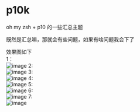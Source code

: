 # p10k
oh my zsh + p10 的一些汇总主题

既然是汇总嘛，那就会有些问题，如果有啥问题我会下了

效果图如下  
1：  
![image](https://github.com/kangxiaoju/p10k-themes/blob/main/images/p10k1.png)
2:  
![image](https://github.com/kangxiaoju/p10k-themes/blob/main/images/p10k2.png)
3:  
![image](https://github.com/kangxiaoju/p10k-themes/blob/main/images/p10k3.png)
4:  
![image](https://github.com/kangxiaoju/p10k-themes/blob/main/images/p10k4.png)
5:  
![image](https://github.com/kangxiaoju/p10k-themes/blob/main/images/p10k5.png)
6:  
![image](https://github.com/kangxiaoju/p10k-themes/blob/main/images/p10k6.png)
7:  
![image](https://github.com/kangxiaoju/p10k-themes/blob/main/images/p10k7.png)
